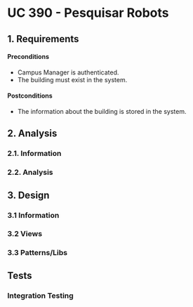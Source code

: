 # UC 390 - Pesquisar Robots

## 1. Requirements


#### Preconditions
* Campus Manager is authenticated.
* The building must exist in the system.

#### Postconditions
* The information about the building is stored in the system.

## 2. Analysis

### 2.1. Information

### 2.2. Analysis

## 3. Design

### 3.1 Information

### 3.2 Views

### 3.3 Patterns/Libs

## Tests

### Integration Testing